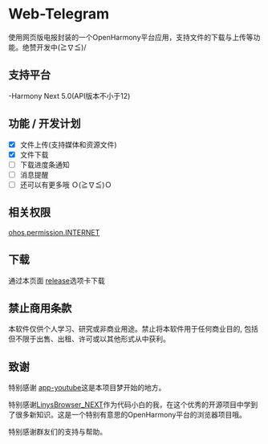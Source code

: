 # Web-Telegram
使用网页版电报封装的一个OpenHarmony平台应用，支持文件的下载与上传等功能。绝赞开发中\(≧∇≦)/

## 支持平台

-Harmony Next 5.0(API版本不小于12)

## 功能 / 开发计划

- [x] 文件上传(支持媒体和资源文件)
- [x] 文件下载
- [ ] 下载进度条通知
- [ ] 消息提醒
- [ ] 还可以有更多哦 Ｏ(≧∇≦)Ｏ

## 相关权限

[ohos.permission.INTERNET](https://gitee.com/openharmony/docs/blob/master/zh-cn/application-dev/security/permission-list.md#ohospermissioninternet)

## 下载

通过本页面 [release](https://github.com/XHXYT/Web-Telegram-for-HarmonyOS-NEXT/releases)选项卡下载

## 禁止商用条款

本软件仅供个人学习、研究或非商业用途。禁止将本软件用于任何商业目的, 包括但不限于出售、出租、许可或以其他形式从中获利。

## 致谢

特别感谢 [app-youtube](https://github.com/eclipse-oniro4openharmony/app-youtube)这是本项目梦开始的地方。

特别感谢[LinysBrowser_NEXT](https://github.com/awaLiny2333/LinysBrowser_NEXT)作为代码小白的我，在这个优秀的开源项目中学到了很多新知识。这是一个特别有意思的OpenHarmony平台的浏览器项目哦。

特别感谢群友们的支持与帮助。
